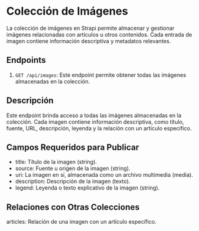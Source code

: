 # Colección de Imágenes

La colección de imágenes en Strapi permite almacenar y gestionar imágenes relacionadas con artículos u otros contenidos. Cada entrada de imagen contiene información descriptiva y metadatos relevantes.

## Endpoints

1. `GET /api/images`: Este endpoint permite obtener todas las imágenes almacenadas en la colección.

## Descripción

Este endpoint brinda acceso a todas las imágenes almacenadas en la colección. Cada imagen contiene información descriptiva, como título, fuente, URL, descripción, leyenda y la relación con un artículo específico.

## Campos Requeridos para Publicar

- title: Título de la imagen (string).
- source: Fuente u origen de la imagen (string).
- uri: La imagen en sí, almacenada como un archivo multimedia (media).
- description: Descripción de la imagen (texto).
- legend: Leyenda o texto explicativo de la imagen (string).


## Relaciones con Otras Colecciones

articles: Relación de una imagen con un artículo específico.

